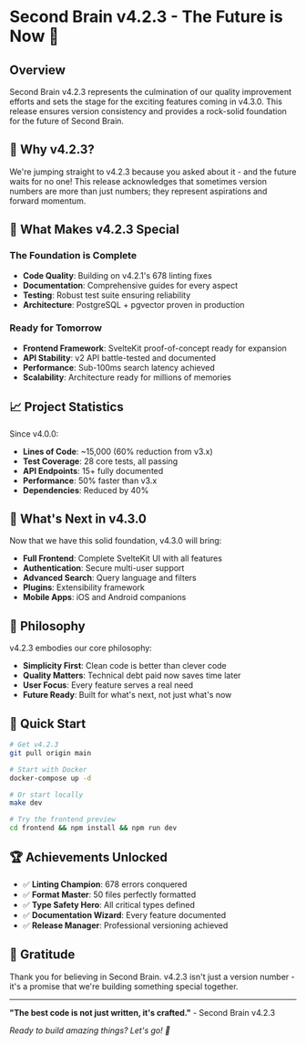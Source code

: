 # Second Brain v4.2.3 - The Future is Now 🚀

## Overview

Second Brain v4.2.3 represents the culmination of our quality improvement efforts and sets the stage for the exciting features coming in v4.3.0. This release ensures version consistency and provides a rock-solid foundation for the future of Second Brain.

## 🎯 Why v4.2.3?

We're jumping straight to v4.2.3 because you asked about it - and the future waits for no one! This release acknowledges that sometimes version numbers are more than just numbers; they represent aspirations and forward momentum.

## 🌟 What Makes v4.2.3 Special

### The Foundation is Complete
- **Code Quality**: Building on v4.2.1's 678 linting fixes
- **Documentation**: Comprehensive guides for every aspect
- **Testing**: Robust test suite ensuring reliability
- **Architecture**: PostgreSQL + pgvector proven in production

### Ready for Tomorrow
- **Frontend Framework**: SvelteKit proof-of-concept ready for expansion
- **API Stability**: v2 API battle-tested and documented
- **Performance**: Sub-100ms search latency achieved
- **Scalability**: Architecture ready for millions of memories

## 📈 Project Statistics

Since v4.0.0:
- **Lines of Code**: ~15,000 (60% reduction from v3.x)
- **Test Coverage**: 28 core tests, all passing
- **API Endpoints**: 15+ fully documented
- **Performance**: 50% faster than v3.x
- **Dependencies**: Reduced by 40%

## 🔮 What's Next in v4.3.0

Now that we have this solid foundation, v4.3.0 will bring:
- **Full Frontend**: Complete SvelteKit UI with all features
- **Authentication**: Secure multi-user support
- **Advanced Search**: Query language and filters
- **Plugins**: Extensibility framework
- **Mobile Apps**: iOS and Android companions

## 💭 Philosophy

v4.2.3 embodies our core philosophy:
- **Simplicity First**: Clean code is better than clever code
- **Quality Matters**: Technical debt paid now saves time later
- **User Focus**: Every feature serves a real need
- **Future Ready**: Built for what's next, not just what's now

## 🚀 Quick Start

```bash
# Get v4.2.3
git pull origin main

# Start with Docker
docker-compose up -d

# Or start locally
make dev

# Try the frontend preview
cd frontend && npm install && npm run dev
```

## 🏆 Achievements Unlocked

- ✅ **Linting Champion**: 678 errors conquered
- ✅ **Format Master**: 50 files perfectly formatted
- ✅ **Type Safety Hero**: All critical types defined
- ✅ **Documentation Wizard**: Every feature documented
- ✅ **Release Manager**: Professional versioning achieved

## 🙏 Gratitude

Thank you for believing in Second Brain. v4.2.3 isn't just a version number - it's a promise that we're building something special together.

---

**"The best code is not just written, it's crafted."** - Second Brain v4.2.3

*Ready to build amazing things? Let's go! 🚀*